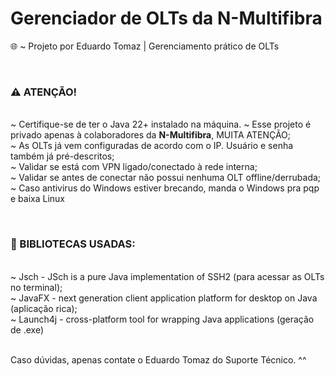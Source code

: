 ### <h1> Gerenciador de OLTs da N-Multifibra </h1>

🌐 ~ Projeto por Eduardo Tomaz | Gerenciamento prático de OLTs  <br>

<br>

 <b> <h3> ⚠️ ATENÇÃO! </h3> </b> <br>
 ~ Certifique-se de ter o Java 22+ instalado na máquina.
 ~ Esse projeto é privado apenas à colaboradores da <b>N-Multifibra</b>, MUITA ATENÇÃO; <br>
 ~ As OLTs já vem configuradas de acordo com o IP. Usuário e senha também já pré-descritos; <br>
 ~ Validar se está com VPN ligado/conectado à rede interna; <br>
 ~ Validar se antes de conectar não possui nenhuma OLT offline/derrubada; <br>
 ~ Caso antivirus do Windows estiver brecando, manda o Windows pra pqp e baixa Linux <br>

 <br>
 
  <b> <h3> 📃 BIBLIOTECAS USADAS: </h3> </b> <br>
 ~ Jsch - JSch is a pure Java implementation of SSH2 (para acessar as OLTs no terminal); <br>
 ~ JavaFX - next generation client application platform for desktop on Java (aplicação rica); <br>
 ~ Launch4j -  cross-platform tool for wrapping Java applications (geração de .exe) <br>
 
<br>
Caso dúvidas, apenas contate o Eduardo Tomaz do Suporte Técnico. ^^
